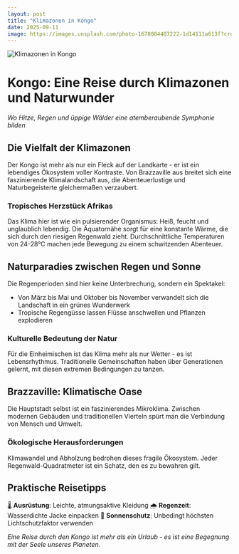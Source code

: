 ```yaml
---
layout: post
title: "Klimazonen in Kongo"
date: 2025-09-11
image: https://images.unsplash.com/photo-1678084407222-1d14111a613f?crop=entropy&cs=tinysrgb&fit=max&fm=jpg&ixid=M3w3OTQ0MzZ8MHwxfHNlYXJjaHwxfHxLbGltYXpvbmVuJTIwS29uZ298ZW58MHwwfHx8MTc1NzU2MTE3MHww&ixlib=rb-4.1.0&q=80&w=1080
---
```


![Klimazonen in Kongo](https://images.unsplash.com/photo-1678084407222-1d14111a613f?crop=entropy&cs=tinysrgb&fit=max&fm=jpg&ixid=M3w3OTQ0MzZ8MHwxfHNlYXJjaHwxfHxLbGltYXpvbmVuJTIwS29uZ298ZW58MHwwfHx8MTc1NzU2MTE3MHww&ixlib=rb-4.1.0&q=80&w=1080)

# Kongo: Eine Reise durch Klimazonen und Naturwunder

*Wo Hitze, Regen und üppige Wälder eine atemberaubende Symphonie bilden*

## Die Vielfalt der Klimazonen

Der Kongo ist mehr als nur ein Fleck auf der Landkarte - er ist ein lebendiges Ökosystem voller Kontraste. Von Brazzaville aus breitet sich eine faszinierende Klimalandschaft aus, die Abenteuerlustige und Naturbegeisterte gleichermaßen verzaubert.

### Tropisches Herzstück Afrikas

Das Klima hier ist wie ein pulsierender Organismus: Heiß, feucht und unglaublich lebendig. Die Äquatornähe sorgt für eine konstante Wärme, die sich durch den riesigen Regenwald zieht. Durchschnittliche Temperaturen von 24-28°C machen jede Bewegung zu einem schwitzenden Abenteuer.

## Naturparadies zwischen Regen und Sonne

Die Regenperioden sind hier keine Unterbrechung, sondern ein Spektakel:
- Von März bis Mai und Oktober bis November verwandelt sich die Landschaft in ein grünes Wunderwerk
- Tropische Regengüsse lassen Flüsse anschwellen und Pflanzen explodieren

### Kulturelle Bedeutung der Natur

Für die Einheimischen ist das Klima mehr als nur Wetter - es ist Lebensrhythmus. Traditionelle Gemeinschaften haben über Generationen gelernt, mit diesen extremen Bedingungen zu tanzen.

## Brazzaville: Klimatische Oase

Die Hauptstadt selbst ist ein faszinierendes Mikroklima. Zwischen modernen Gebäuden und traditionellen Vierteln spürt man die Verbindung von Mensch und Umwelt.

### Ökologische Herausforderungen

Klimawandel und Abholzung bedrohen dieses fragile Ökosystem. Jeder Regenwald-Quadratmeter ist ein Schatz, den es zu bewahren gilt.

## Praktische Reisetipps

🌡️ **Ausrüstung**: Leichte, atmungsaktive Kleidung
🌧️ **Regenzeit**: Wasserdichte Jacke einpacken
🧴 **Sonnenschutz**: Unbedingt höchsten Lichtschutzfaktor verwenden

*Eine Reise durch den Kongo ist mehr als ein Urlaub - es ist eine Begegnung mit der Seele unseres Planeten.*